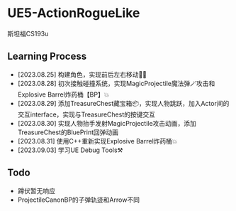 # UE5-ActionRogueLike

斯坦福CS193u

## Learning Process
* [2023.08.25] 构建角色，实现前后左右移动🏃‍♂️
* [2023.08.28] 初次接触碰撞系统，实现MagicProjectile魔法弹🪄攻击和Explosive Barrel炸药桶【BP】💥
* [2023.08.29] 添加TreasureChest藏宝箱📦，实现人物跳跃，加入Actor间的交互interface，实现与TreasureChest的按键交互
* [2023.08.30] 实现人物抬手发射MagicProjectile攻击动画，添加TreasureChest的BluePrint回弹动画
* [2023.08.31] 使用C++重新实现Explosive Barrel炸药桶💥
* [2023.09.03] 学习UE Debug Tools⚒️



## Todo
* 蹲伏暂无响应
* ProjectileCanonBP的子弹轨迹和Arrow不同
